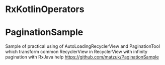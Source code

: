 # RxKotlinOperators

# PaginationSample
Sample of practical using of AutoLoadingRecyclerView and PaginationTool which transform common RecyclerView in RecyclerView with infinity pagination with RxJava help 
https://github.com/matzuk/PaginationSample
